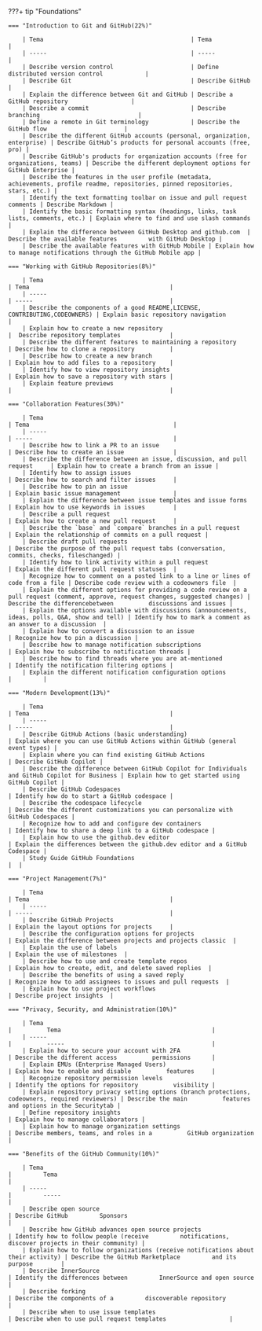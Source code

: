 ???+ tip "Foundations"

    === "Introduction to Git and GitHub(22%)"

        | Tema                                          | Tema                                          |
        | -----                                         | -----                                         |
        | Describe version control                      | Define distributed version control            | 
        | Describe Git                                  | Describe GitHub                               | 
        | Explain the difference between Git and GitHub | Describe a GitHub repository                  | 
        | Describe a commit                             | Describe branching                            | 
        | Define a remote in Git terminology            | Describe the GitHub flow                      | 
        | Describe the different GitHub accounts (personal, organization, enterprise) | Describe GitHub’s products for personal accounts (free, pro) |
        | Describe GitHub's products for organization accounts (free for organizations, teams) | Describe the different deployment options for GitHub Enterprise |
        | Describe the features in the user profile (metadata, achievements, profile readme, repositories, pinned repositories, stars, etc.) |
        | Identify the text formatting toolbar on issue and pull request comments | Describe Markdown |
        | Identify the basic formatting syntax (headings, links, task lists, comments, etc.) | Explain where to find and use slash commands |
        | Explain the difference between GitHub Desktop and github.com  | Describe the available features         with GitHub Desktop |
        | Describe the available features with GitHub Mobile | Explain how to manage notifications through the GitHub Mobile app |

    === "Working with GitHub Repositories(8%)"

        | Tema                                                                       | Tema                                        |
        | -----                                                                      | -----                                       |
        | Describe the components of a good README,LICENSE, CONTRIBUTING,CODEOWNERS) | Explain basic repository navigation         |
        | Explain how to create a new repository                                     |  Describe repository templates              |
        | Describe the different features to maintaining a repository                | Describe how to clone a repository          |
        | Describe how to create a new branch                                        | Explain how to add files to a repository    |
        | Identify how to view repository insights                                   | Explain how to save a repository with stars |
        | Explain feature previews                                                   |                                             |

    === "Collaboration Features(30%)"

        | Tema                                                                       | Tema                                         |
        | -----                                                                      | -----                                        |
        | Describe how to link a PR to an issue                                      | Describe how to create an issue              |
        | Describe the difference between an issue, discussion, and pull request     | Explain how to create a branch from an issue |
        | Identify how to assign issues                                              | Describe how to search and filter issues     |
        | Describe how to pin an issue                                               | Explain basic issue management               |
        | Explain the difference between issue templates and issue forms             | Explain how to use keywords in issues        |
        | Describe a pull request                                                    | Explain how to create a new pull request     |
        | Describe the `base` and `compare` branches in a pull request               | Explain the relationship of commits on a pull request |
        | Describe draft pull requests                                               | Describe the purpose of the pull request tabs (conversation, commits, checks, fileschanged) |
        | Identify how to link activity within a pull request                        | Explain the different pull request statuses  |
        | Recognize how to comment on a posted link to a line or lines of code from a file | Describe code review with a codeowners file  |
        | Explain the different options for providing a code review on a pull request (comment, approve, request changes, suggested changes) | Describe the differencebetween          discussions and issues |
        | Explain the options available with discussions (announcements, ideas, polls, Q&A, show and tell) | Identify how to mark a comment as an answer to a discussion  |
        | Explain how to convert a discussion to an issue                            | Recognize how to pin a discussion |
        | Describe how to manage notification subscriptions                          | Explain how to subscribe to notification threads |
        | Describe how to find threads where you are at-mentioned                    | Identify the notification filtering options |
        | Explain the different notification configuration options                   |         |
    
    === "Modern Development(13%)"

        | Tema                                                                       | Tema                                        |
        | -----                                                                      | -----                                       |
        | Describe GitHub Actions (basic understanding)                              | Explain where you can use GitHub Actions within GitHub (general event types) |
        | Explain where you can find existing GitHub Actions                         | Describe GitHub Copilot |
        | Describe the difference between GitHub Copilot for Individuals and GitHub Copilot for Business | Explain how to get started using GitHub Copilot |
        | Describe GitHub Codespaces                                                 | Identify how do to start a GitHub codespace |
        | Describe the codespace lifecycle                                          | Describe the different customizations you can personalize with GitHub Codespaces |
        | Recognize how to add and configure dev containers                         | Identify how to share a deep link to a GitHub codespace |
        | Explain how to use the github.dev editor                                  | Explain the differences between the github.dev editor and a GitHub Codespace |
        | Study Guide GitHub Foundations                                            |  |

    === "Project Management(7%)"

        | Tema                                                                       | Tema                                        |
        | -----                                                                      | -----                                       |
        | Describe GitHub Projects                                                   | Explain the layout options for projects     |
        | Describe the configuration options for projects                            | Explain the difference between projects and projects classic  |
        | Explain the use of labels                                                  | Explain the use of milestones  |
        | Describe how to use and create template repos                              | Explain how to create, edit, and delete saved replies  |
        | Describe the benefits of using a saved reply                               | Recognize how to add assignees to issues and pull requests  |
        | Explain how to use project workflows                                       | Describe project insights  |

    === "Privacy, Security, and Administration(10%)"

        | Tema                                                                       |          Tema                                           |
        | -----                                                                      |          -----                                          |
        | Explain how to secure your account with 2FA                                | Describe the different access          permissions      |
        | Explain EMUs (Enterprise Managed Users)                                    | Explain how to enable and disable          features     |
        | Recognize repository permission levels                                     | Identify the options for repository          visibility |
        | Explain repository privacy setting options (branch protections, codeowners, required reviewers) | Describe the main          features and options in the Securitytab |
        | Define repository insights                                                 | Explain how to manage collaborators |
        | Explain how to manage organization settings                                | Describe members, teams, and roles in a          GitHub organization |

    === "Benefits of the GitHub Community(10%)"

        | Tema                                                                       |         Tema                                                         |
        | -----                                                                      |         -----                                                        |
        | Describe open source                                                       | Describe GitHub         Sponsors                                     |
        | Describe how GitHub advances open source projects                          | Identify how to follow people (receive         notifications, discover projects in their community) |
        | Explain how to follow organizations (receive notifications about their activity) | Describe the GitHub Marketplace         and its purpose        |
        | Describe InnerSource                                                       | Identify the differences between         InnerSource and open source |
        | Describe forking                                                           | Describe the components of a         discoverable repository         |
        | Describe when to use issue templates                                       | Describe when to use pull request templates                  |

